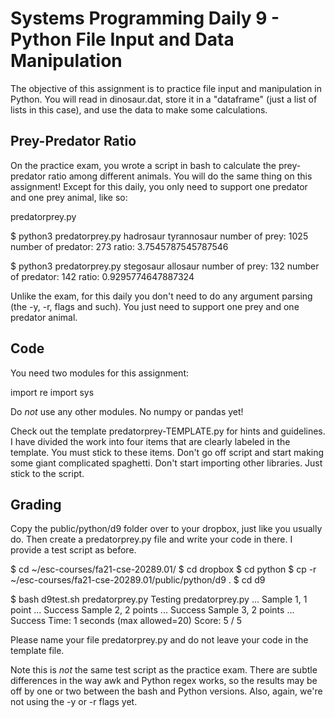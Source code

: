 # Systems Programming Daily 9 - Python File Input and Data Manipulation

The objective of this assignment is to practice file input and manipulation in Python.  You will read in dinosaur.dat, store it in a "dataframe" (just a list of lists in this case), and use the data to make some calculations.

## Prey-Predator Ratio

On the practice exam, you wrote a script in bash to calculate the prey-predator ratio among different animals.  You will do the same thing on this assignment!  Except for this daily, you only need to support one predator and one prey animal, like so:

predatorprey.py <PREY> <PREDATOR>

$ python3 predatorprey.py hadrosaur tyrannosaur
number of prey: 1025
number of predator: 273
ratio: 3.7545787545787546

$ python3 predatorprey.py stegosaur allosaur
number of prey: 132
number of predator: 142
ratio: 0.9295774647887324

Unlike the exam, for this daily you don't need to do any argument parsing (the -y, -r, flags and such).  You just need to support one prey and one predator animal.

## Code

You need two modules for this assignment:

import re
import sys

Do *not* use any other modules.  No numpy or pandas yet!

Check out the template predatorprey-TEMPLATE.py for hints and guidelines.  I have divided the work into four items that are clearly labeled in the template.  You must stick to these items.  Don't go off script and start making some giant complicated spaghetti.  Don't start importing other libraries.  Just stick to the script.

## Grading

Copy the public/python/d9 folder over to your dropbox, just like you usually do.  Then create a predatorprey.py file and write your code in there.  I provide a test script as before.

$ cd ~/esc-courses/fa21-cse-20289.01/
$ cd dropbox
$ cd python
$ cp -r ~/esc-courses/fa21-cse-20289.01/public/python/d9 .
$ cd d9

$ bash d9test.sh predatorprey.py 
Testing predatorprey.py ...
   Sample 1, 1 point              ... Success
   Sample 2, 2 points             ... Success
   Sample 3, 2 points             ... Success
Time: 1 seconds (max allowed=20)
Score: 5 / 5

Please name your file predatorprey.py and do not leave your code in the template file.

Note this is *not* the same test script as the practice exam.  There are subtle differences in the way awk and Python regex works, so the results may be off by one or two between the bash and Python versions.  Also, again, we're not using the -y or -r flags yet.

